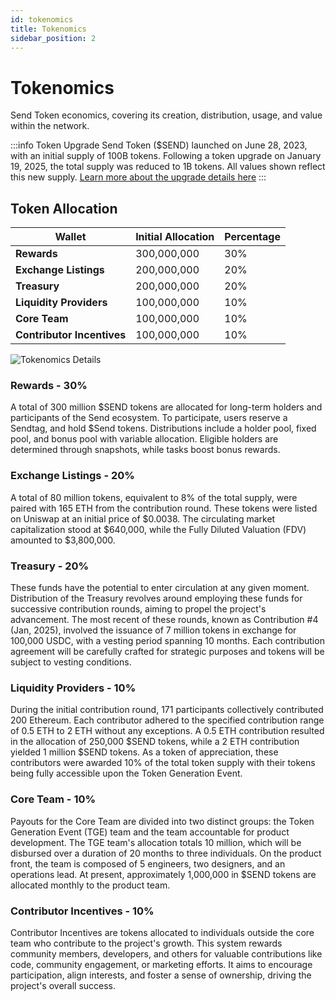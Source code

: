 ```yaml
---
id: tokenomics
title: Tokenomics
sidebar_position: 2
---
```


# Tokenomics

Send Token economics, covering its creation, distribution, usage, and value within the network.

:::info Token Upgrade
Send Token ($SEND) launched on June 28, 2023, with an initial supply of 100B tokens. Following a token upgrade on January 19, 2025, the total supply was reduced to 1B tokens. All values shown reflect this new supply. [Learn more about the upgrade details here](/send-token/upgrade)
:::

## Token Allocation

| Wallet | Initial Allocation | Percentage |
|--------|-------------------|------------|
| **Rewards** | 300,000,000 | 30% |
| **Exchange Listings** | 200,000,000 | 20% |
| **Treasury** | 200,000,000 | 20% |
| **Liquidity Providers** | 100,000,000 | 10% |
| **Core Team** | 100,000,000 | 10% |
| **Contributor Incentives** | 100,000,000 | 10% |

![Tokenomics Details](/img/tokenomics.png)

### **Rewards - 30%**
A total of 300 million $SEND tokens are allocated for long-term holders and participants of the Send ecosystem. To participate, users reserve a Sendtag, and hold $Send tokens. Distributions include a holder pool, fixed pool, and bonus pool with variable allocation. Eligible holders are determined through snapshots, while tasks boost bonus rewards.

### **Exchange Listings - 20%**
A total of 80 million tokens, equivalent to 8% of the total supply, were paired with 165 ETH from the contribution round. These tokens were listed on Uniswap at an initial price of $0.0038. The circulating market capitalization stood at $640,000, while the Fully Diluted Valuation (FDV) amounted to $3,800,000.

### **Treasury - 20%**
These funds have the potential to enter circulation at any given moment. Distribution of the Treasury revolves around employing these funds for successive contribution rounds, aiming to propel the project's advancement. The most recent of these rounds, known as Contribution #4 (Jan, 2025), involved the issuance of 7 million tokens in exchange for 100,000 USDC, with a vesting period spanning 10 months. Each contribution agreement will be carefully crafted for strategic purposes and tokens will be subject to vesting conditions.

### **Liquidity Providers - 10%**
During the initial contribution round, 171 participants collectively contributed 200 Ethereum. Each contributor adhered to the specified contribution range of 0.5 ETH to 2 ETH without any exceptions. A 0.5 ETH contribution resulted in the allocation of 250,000 $SEND tokens, while a 2 ETH contribution yielded 1 million $SEND tokens. As a token of appreciation, these contributors were awarded 10% of the total token supply with their tokens being fully accessible upon the Token Generation Event.

### **Core Team - 10%**
Payouts for the Core Team are divided into two distinct groups: the Token Generation Event (TGE) team and the team accountable for product development. The TGE team's allocation totals 10 million, which will be disbursed over a duration of 20 months to three individuals. On the product front, the team is composed of 5 engineers, two designers, and an operations lead. At present, approximately 1,000,000 in $SEND tokens are allocated monthly to the product team.

### **Contributor Incentives - 10%**
Contributor Incentives are tokens allocated to individuals outside the core team who contribute to the project's growth. This system rewards community members, developers, and others for valuable contributions like code, community engagement, or marketing efforts. It aims to encourage participation, align interests, and foster a sense of ownership, driving the project's overall success.
